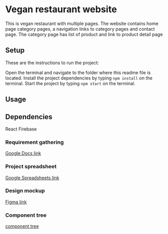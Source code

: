 # Vegan restaurant website
This is vegan restaurant with multiple pages. The website contains home page category pages, a navigation links to category pages and contact page. The category page has list of product and link to product detail page

## Setup

These are the instructions to run the project:

 Open the terminal and navigate to the folder where this readme file is located.
 Install the project dependencies by typing `npm install` on the terminal.
Start the project by typing `npm start` on the terminal.

## Usage 


## Dependencies
React
Firebase

### Requirement gathering
[Google Docs link](https://docs.google.com/document/d/112garVn3Qr4lFItOqojrHYJIwgPhkXnK/edit?usp=sharing&ouid=106435878026576348999&rtpof=true&sd=true)
### Project spreadsheet
[Google Spreadsheets link](https://docs.google.com/spreadsheets/d/1zQ9HTjf_W6lrKW0-otpFiWFp9FoEcjl4C1Nld7CnUnM/edit?usp=sharing)
### Design mockup
[Figma link](https://www.figma.com/file/fVU6qCTfVNUyFb6eGlGFjD/Vegan-website?node-id=1%3A2)
### Component tree
[component tree](https://whimsical.com/vegan-restaurant-component-tree-MkUNpfUKWSprx4Vw8pWqaa)